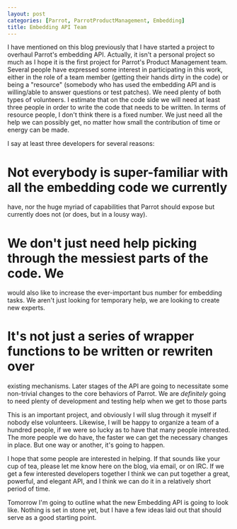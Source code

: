 ```yaml
---
layout: post
categories: [Parrot, ParrotProductManagement, Embedding]
title: Embedding API Team
---
```


I have mentioned on this blog previously that I have started a project to
overhaul Parrot's embedding API. Actually, it isn't a personal project so much
as I hope it is the first project for Parrot's Product Management team.
Several people have expressed some interest in participating in this work,
either in the role of a team member (getting their hands dirty in the code) or
being a "resource" (somebody who has used the embedding API and is
willing/able to answer questions or test patches). We need plenty of both
types of volunteers. I estimate that on the code side we will need at least
three people in order to write the code that needs to be written. In terms of
resource people, I don't think there is a fixed number. We just need all the
help we can possibly get, no matter how small the contribution of time or
energy can be made.

I say at least three developers for several reasons:

# Not everybody is super-familiar with all the embedding code we currently
have, nor the huge myriad of capabilities that Parrot should expose but
currently does not (or does, but in a lousy way).
# We don't just need help picking through the messiest parts of the code. We
would also like to increase the ever-important bus number for embedding tasks.
We aren't just looking for temporary help, we are looking to create new
experts.
# It's not just a series of wrapper functions to be written or rewriten over
existing mechanisms. Later stages of the API are going to necessitate some
non-trivial changes to the core behaviors of Parrot. We are *definitely* going
to need plenty of development and testing help when we get to those parts

This is an important project, and obviously I will slug through it myself if
nobody else volunteers. Likewise, I will be happy to organize a team of a
hundred people, if we were so lucky as to have that many people interested.
The more people we do have, the faster we can get the necessary changes in
place. But one way or another, it's going to happen.

I hope that some people are interested in helping. If that sounds like your
cup of tea, please let me know here on the blog, via email, or on IRC. If we
get a few interested developers together I think we can put together a great,
powerful, and elegant API, and I think we can do it in a relatively short
period of time.

Tomorrow I'm going to outline what the new Embedding API is going to look
like. Nothing is set in stone yet, but I have a few ideas laid out that should
serve as a good starting point.
